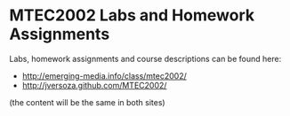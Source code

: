 MTEC2002 Labs and Homework Assignments
====

Labs, homework assignments and course descriptions can be found here:

* http://emerging-media.info/class/mtec2002/
* http://jversoza.github.com/MTEC2002/

(the content will be the same in both sites)
